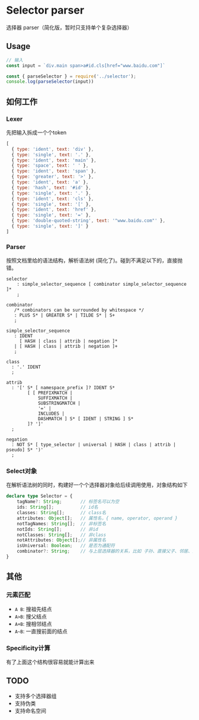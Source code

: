 # Selector parser
选择器 parser（简化版，暂时只支持单个复杂选择器）

## Usage
```js
// 输入
const input = `div.main span>a#id.cls[href="www.baidu.com"]`

const { parseSelector } = require('../selector');
console.log(parseSelector(input))
```

## 如何工作
### Lexer
先把输入拆成一个个token
```js
[
  { type: 'ident', text: 'div' },
  { type: 'single', text: '.' },
  { type: 'ident', text: 'main' },
  { type: 'space', text: ' ' },
  { type: 'ident', text: 'span' },
  { type: 'greater', text: '>' },
  { type: 'ident', text: 'a' },
  { type: 'hash', text: '#id' },
  { type: 'single', text: '.' },
  { type: 'ident', text: 'cls' },
  { type: 'single', text: '[' },
  { type: 'ident', text: 'href' },
  { type: 'single', text: '=' },
  { type: 'double-quoted-string', text: '"www.baidu.com"' },
  { type: 'single', text: ']' }
]
```

### Parser
按照文档里给的语法结构，解析语法树 (简化了)。碰到不满足以下的，直接抛错。
```
selector
    : simple_selector_sequence [ combinator simple_selector_sequence ]*
    ;

combinator
   /* combinators can be surrounded by whitespace */
   : PLUS S* | GREATER S* | TILDE S* | S+
   ;
 
simple_selector_sequence
   : IDENT
     [ HASH | class | attrib | negation ]*
   | [ HASH | class | attrib | negation ]+
   ;
 
class
  : '.' IDENT
  ;

attrib
  : '[' S* [ namespace_prefix ]? IDENT S*
        [ [ PREFIXMATCH |
            SUFFIXMATCH |
            SUBSTRINGMATCH |
            '=' |
            INCLUDES |
            DASHMATCH ] S* [ IDENT | STRING ] S*
        ]? ']'
  ;

negation
  : NOT S* [ type_selector | universal | HASH | class | attrib | pseudo] S* ')'
  ;
```


### Select对象
在解析语法树的同时，构建好一个个选择器对象给后续调用使用，对象结构如下

```ts
declare type Selector = { 
    tagName?: String;       // 标签名可以为空
    ids: String[];          // id名 
    classes: String[];      // class名
    attributes: Object[];   // 属性名，{ name, operator, operand }
    notTagNames: String[];  // 非标签名
    notIds: String[];       // 非id
    notClasses: String[];   // 非class
    notAttributes: Object[];// 非属性名
    isUniversal: Boolean;   // 是否为通配符
    combinator?: String;    // 与上层选择器的关系，比如 子孙、直接父子、邻居、亲戚...
}
```

## 其他
### 元素匹配
- `A B`: 搜祖先结点
- `A>B`: 搜父结点
- `A+B`: 搜相邻结点
- `A~B`: 一直搜前面的结点

### Specificity计算
有了上面这个结构很容易就能计算出来


## TODO
- 支持多个选择器组
- 支持伪类
- 支持命名空间
